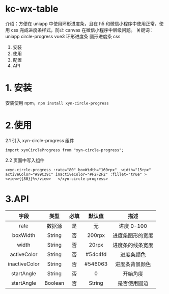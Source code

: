 # kc-wx-table

介绍：方便在 uniapp 中使用环形进度条，且在 h5 和微信小程序中使用正常，使用 css 完成进度条样式，防止 canvas 在微信小程序中层级问题。
关键词：uniapp circle-progress vue3 环形进度条 圆形进度条 css

1. 安装
2. 使用
3. 配置
4. API

# 1. 安装

安装使用 npm，`npm install xyn-circle-progress`

# 2.使用

2.1 引入 xyn-circle-progress 组件

`import xynCircleProgress from "xyn-circle-progress";`

2.2 页面中写入组件

`<xyn-circle-progress :rate="80" boxWidth="160rpx"  width="15rpx" activeColor="#99C39C" inactiveColor="#F2F2F2" :fillet="true" >  
 <view>{{80}}%</view>  
 </xyn-circle-progress>  
 `

# 3.API

|     字段      |  类型   | 必填 | 默认值  |       描述       |
| :-----------: | :-----: | :--: | :-----: | :--------------: |
|     rate      | 数据源  |  是  |   无    |    进度 0-100    |
|   boxWidth    | String  |  否  | 200rpx  | 进度条图形的宽度 |
|     width     | String  |  否  |  20rpx  | 进度条的线条宽度 |
|  activeColor  | String  |  否  | #54c4fd |    进度条颜色    |
| inactiveColor | String  |  否  | #546063 |  进度条背景颜色  |
|  startAngle   | String  |  否  |    0    |     开始角度     |
|  startAngle   | Boolean |  否  | String  |   是否使用圆边   |
